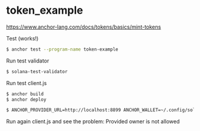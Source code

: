 # token_example
https://www.anchor-lang.com/docs/tokens/basics/mint-tokens

Test (works!)

```sh
$ anchor test --program-name token-example 
```

Run test validator 

```sh
$ solana-test-validator
```

Run test client.js 

```sh
$ anchor build
$ anchor deploy

$ ANCHOR_PROVIDER_URL=http://localhost:8899 ANCHOR_WALLET=~/.config/solana/id.json ANCHOR_PROVIDER_URL=http://127.0.0.1:8899 node tests/client.js
```

Run again client.js and see the problem: Provided owner is not allowed
